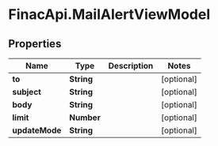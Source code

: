 # FinacApi.MailAlertViewModel

## Properties
Name | Type | Description | Notes
------------ | ------------- | ------------- | -------------
**to** | **String** |  | [optional] 
**subject** | **String** |  | [optional] 
**body** | **String** |  | [optional] 
**limit** | **Number** |  | [optional] 
**updateMode** | **String** |  | [optional] 
